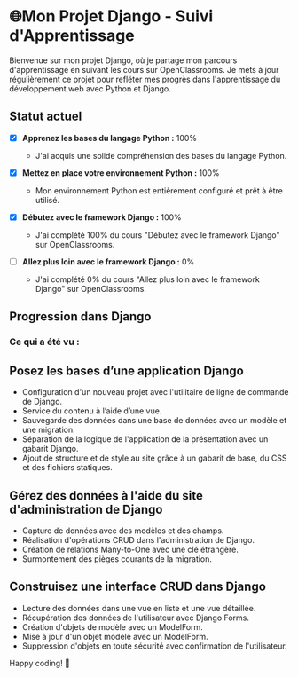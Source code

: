 # 🌐Mon Projet Django - Suivi d'Apprentissage

Bienvenue sur mon projet Django, où je partage mon parcours d'apprentissage en suivant les cours sur OpenClassrooms. Je mets à jour régulièrement ce projet pour refléter mes progrès dans l'apprentissage du développement web avec Python et Django.

## Statut actuel

- [x] **Apprenez les bases du langage Python :** 100%
  - J'ai acquis une solide compréhension des bases du langage Python.

- [x] **Mettez en place votre environnement Python :** 100%
  - Mon environnement Python est entièrement configuré et prêt à être utilisé.

- [x] **Débutez avec le framework Django :** 100%
  - J'ai complété 100% du cours "Débutez avec le framework Django" sur OpenClassrooms.
     
- [ ] **Allez plus loin avec le framework Django :** 0%
  - J'ai complété 0% du cours "Allez plus loin avec le framework Django" sur OpenClassrooms.
     

## Progression dans Django

### Ce qui a été vu :


## Posez les bases d’une application Django

- Configuration d'un nouveau projet avec l'utilitaire de ligne de commande de Django.
- Service du contenu à l’aide d’une vue.
- Sauvegarde des données dans une base de données avec un modèle et une migration.
- Séparation de la logique de l'application de la présentation avec un gabarit Django.
- Ajout de structure et de style au site grâce à un gabarit de base, du CSS et des fichiers statiques.

## Gérez des données à l'aide du site d'administration de Django

- Capture de données avec des modèles et des champs.
- Réalisation d'opérations CRUD dans l'administration de Django.
- Création de relations Many-to-One avec une clé étrangère.
- Surmontement des pièges courants de la migration.

## Construisez une interface CRUD dans Django

- Lecture des données dans une vue en liste et une vue détaillée.
- Récupération des données de l'utilisateur avec Django Forms.
- Création d'objets de modèle avec un ModelForm.
- Mise à jour d'un objet modèle avec un ModelForm.
- Suppression d'objets en toute sécurité avec confirmation de l'utilisateur.


Happy coding! 🚀
